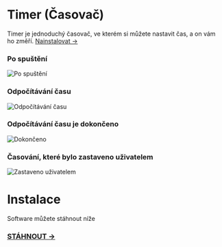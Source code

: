 # Timer (Časovač)
Timer je jednoduchý časovač, ve kterém si můžete nastavit čas, a on vám ho změří. [Nainstalovat →](https://github.com/vikdevelop/timer#Instalace)

### Po spuštění
![Po spuštění](https://github.com/vikdevelop/timer/blob/main/img/timer-1.png)

### Odpočítávání času
![Odpočítávání času](https://github.com/vikdevelop/timer/blob/main/img/timer-2.png)

### Odpočítávání času je dokončeno
![Dokončeno](https://github.com/vikdevelop/timer/blob/main/img/timer-dokonceno.png)

### Časování, které bylo zastaveno uživatelem
![Zastaveno uživatelem](https://github.com/vikdevelop/timer/blob/main/img/timer-zastaveno-uzivatelem.png)

# Instalace
Software můžete stáhnout níže 
### [STÁHNOUT →](https://github.com/vikdevelop/timer/releases/download/1.2/timer-1.0-1-any.pkg.tar.zst)
